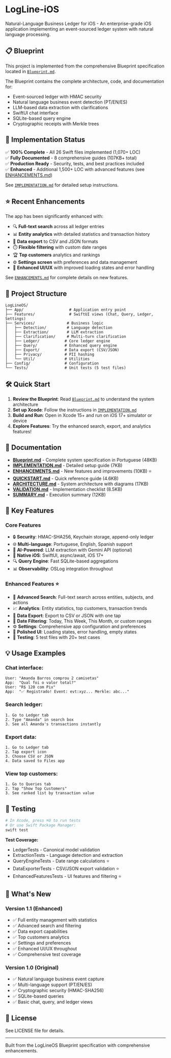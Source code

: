# LogLine-iOS

Natural-Language Business Ledger for iOS - An enterprise-grade iOS application implementing an event-sourced ledger system with natural language processing.

## 📋 Blueprint

This project is implemented from the comprehensive Blueprint specification located in [`Blueprint.md`](./Blueprint.md).

The Blueprint contains the complete architecture, code, and documentation for:
- Event-sourced ledger with HMAC security
- Natural language business event detection (PT/EN/ES)
- LLM-based data extraction with clarifications
- SwiftUI chat interface
- SQLite-based query engine
- Cryptographic receipts with Merkle trees

## 🚀 Implementation Status

✅ **100% Complete** - All 26 Swift files implemented (1,070+ LOC)  
✅ **Fully Documented** - 8 comprehensive guides (107KB+ total)  
✅ **Production Ready** - Security, tests, and best practices included  
✅ **Enhanced** - Additional 1,500+ LOC with advanced features (see [ENHANCEMENTS.md](./ENHANCEMENTS.md))

See [`IMPLEMENTATION.md`](./IMPLEMENTATION.md) for detailed setup instructions.

## ⭐ Recent Enhancements

The app has been significantly enhanced with:
- 🔍 **Full-text search** across all ledger entries
- 📊 **Entity analytics** with detailed statistics and transaction history
- 📁 **Data export** to CSV and JSON formats
- ⏱️ **Flexible filtering** with custom date ranges
- 🏆 **Top customers** analytics and rankings
- ⚙️ **Settings screen** with preferences and data management
- 📱 **Enhanced UI/UX** with improved loading states and error handling

See [`ENHANCEMENTS.md`](./ENHANCEMENTS.md) for complete details on new features.

## 📁 Project Structure

```
LogLineOS/
├── App/                    # Application entry point
├── Features/               # SwiftUI views (Chat, Query, Ledger, Settings)
├── Services/              # Business logic
│   ├── Detection/         # Language detection
│   ├── Extraction/        # LLM extraction
│   ├── Clarification/     # Multi-turn clarification
│   ├── Ledger/           # Core ledger engine
│   ├── Query/            # Enhanced query engine
│   ├── Export/           # Data export (CSV/JSON)
│   ├── Privacy/          # PII hashing
│   └── Util/             # Utilities
├── Config/               # Configuration
└── Tests/                # Unit tests (5 test files)
```

## 🛠 Quick Start

1. **Review the Blueprint**: Read [`Blueprint.md`](./Blueprint.md) to understand the system architecture
2. **Set up Xcode**: Follow the instructions in [`IMPLEMENTATION.md`](./IMPLEMENTATION.md)
3. **Build and Run**: Open in Xcode 15+ and run on iOS 17+ simulator or device
4. **Explore Features**: Try the enhanced search, export, and analytics features!

## 📖 Documentation

- **[Blueprint.md](./Blueprint.md)** - Complete system specification in Portuguese (48KB)
- **[IMPLEMENTATION.md](./IMPLEMENTATION.md)** - Detailed setup guide (7KB)
- **[ENHANCEMENTS.md](./ENHANCEMENTS.md)** - New features and improvements (10KB) ⭐
- **[QUICKSTART.md](./QUICKSTART.md)** - Quick reference guide (4.6KB)
- **[ARCHITECTURE.md](./ARCHITECTURE.md)** - System architecture with diagrams (17KB)
- **[VALIDATION.md](./VALIDATION.md)** - Implementation checklist (8.5KB)
- **[SUMMARY.md](./SUMMARY.md)** - Execution summary (12KB)

## 🔑 Key Features

### Core Features
- 🔒 **Security**: HMAC-SHA256, Keychain storage, append-only ledger
- 🌐 **Multi-language**: Portuguese, English, Spanish support
- 🤖 **AI-Powered**: LLM extraction with Gemini API (optional)
- 📱 **Native iOS**: SwiftUI, async/await, iOS 17+
- 🔍 **Query Engine**: Fast SQLite-based aggregations
- 📊 **Observability**: OSLog integration throughout

### Enhanced Features ⭐
- 🔎 **Advanced Search**: Full-text search across entities, subjects, and actions
- 📈 **Analytics**: Entity statistics, top customers, transaction trends
- 💾 **Data Export**: Export to CSV or JSON with one tap
- 📅 **Date Filtering**: Today, This Week, This Month, or custom ranges
- ⚙️ **Settings**: Comprehensive app configuration and preferences
- 📱 **Polished UI**: Loading states, error handling, empty states
- 🧪 **Testing**: 5 test files with 20+ test cases

## 💡 Usage Examples

### Chat interface:
```
User: "Amanda Barros comprou 2 camisetas"
App:  "Qual foi o valor total?"
User: "R$ 120 com Pix"
App:  "✅ Registrado! Event: evt:xyz... Merkle: abc..."
```

### Search ledger:
```
1. Go to Ledger tab
2. Type "Amanda" in search box
3. See all Amanda's transactions instantly
```

### Export data:
```
1. Go to Ledger tab
2. Tap export icon
3. Choose CSV or JSON
4. Data saved to Files app
```

### View top customers:
```
1. Go to Queries tab
2. Tap "Show Top Customers"
3. See ranked list by transaction value
```

## 🧪 Testing

```bash
# In Xcode, press ⌘U to run tests
# Or use Swift Package Manager:
swift test
```

**Test Coverage:**
- LedgerTests - Canonical model validation
- ExtractionTests - Language detection and extraction
- QueryEngineTests - Date range calculations ⭐
- DataExporterTests - CSV/JSON export validation ⭐
- EnhancedFeaturesTests - UI features and filtering ⭐

## 🎯 What's New

### Version 1.1 (Enhanced)
- ✅ Full entity management with statistics
- ✅ Advanced search and filtering
- ✅ Data export capabilities
- ✅ Top customers analytics
- ✅ Settings and preferences
- ✅ Enhanced UI/UX throughout
- ✅ Comprehensive test coverage

### Version 1.0 (Original)
- ✅ Natural language business event capture
- ✅ Multi-language support (PT/EN/ES)
- ✅ Cryptographic security (HMAC-SHA256)
- ✅ SQLite-based queries
- ✅ Basic chat, query, and ledger views

## 📄 License

See LICENSE file for details.

---

Built from the LogLineOS Blueprint specification with comprehensive enhancements.